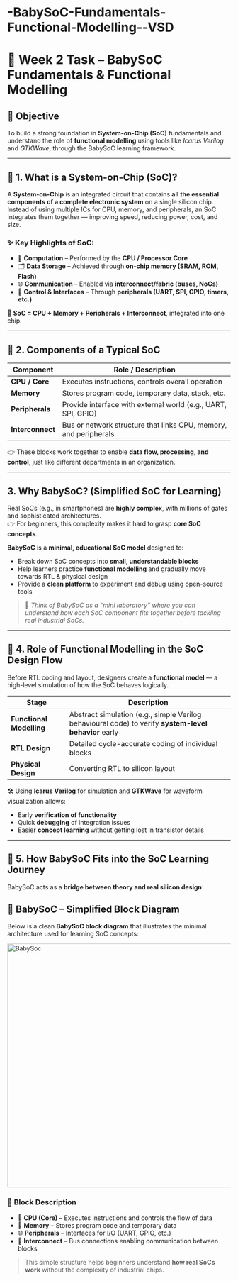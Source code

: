 # -BabySoC-Fundamentals-Functional-Modelling--VSD
# 🧠 Week 2 Task – BabySoC Fundamentals & Functional Modelling

## 📌 Objective  
To build a strong foundation in **System-on-Chip (SoC)** fundamentals and understand the role of **functional modelling** using tools like *Icarus Verilog* and *GTKWave*, through the BabySoC learning framework.

---

## 📝 1. What is a System-on-Chip (SoC)?  

A **System-on-Chip** is an integrated circuit that contains **all the essential components of a complete electronic system** on a single silicon chip.  
Instead of using multiple ICs for CPU, memory, and peripherals, an SoC integrates them together — improving speed, reducing power, cost, and size.

### ✨ Key Highlights of SoC:
- 🧮 **Computation** – Performed by the **CPU / Processor Core**  
- 🗂 **Data Storage** – Achieved through **on-chip memory (SRAM, ROM, Flash)**  
- 🌐 **Communication** – Enabled via **interconnect/fabric (buses, NoCs)**  
- 🧰 **Control & Interfaces** – Through **peripherals (UART, SPI, GPIO, timers, etc.)**

📌 **SoC = CPU + Memory + Peripherals + Interconnect**, integrated into one chip.

---

## 🧩 2. Components of a Typical SoC

| Component        | Role / Description |
|------------------|----------------------|
| **CPU / Core**   | Executes instructions, controls overall operation |
| **Memory**       | Stores program code, temporary data, stack, etc. |
| **Peripherals**  | Provide interface with external world (e.g., UART, SPI, GPIO) |
| **Interconnect** | Bus or network structure that links CPU, memory, and peripherals |

👉 These blocks work together to enable **data flow, processing, and control**, just like different departments in an organization.

---

##  3. Why BabySoC? (Simplified SoC for Learning)

Real SoCs (e.g., in smartphones) are **highly complex**, with millions of gates and sophisticated architectures.  
👉 For beginners, this complexity makes it hard to grasp **core SoC concepts**.

**BabySoC** is a **minimal, educational SoC model** designed to:
- Break down SoC concepts into **small, understandable blocks**  
- Help learners practice **functional modelling** and gradually move towards RTL & physical design  
- Provide a **clean platform** to experiment and debug using open-source tools

> 📝 *Think of BabySoC as a “mini laboratory” where you can understand how each SoC component fits together before tackling real industrial SoCs.*

---

## 🧪 4. Role of Functional Modelling in the SoC Design Flow

Before RTL coding and layout, designers create a **functional model** — a high-level simulation of how the SoC behaves logically.

| Stage | Description |
|-------|-------------|
| **Functional Modelling** | Abstract simulation (e.g., simple Verilog behavioural code) to verify **system-level behavior** early |
| **RTL Design** | Detailed cycle-accurate coding of individual blocks |
| **Physical Design** | Converting RTL to silicon layout |

🛠️ Using **Icarus Verilog** for simulation and **GTKWave** for waveform visualization allows:
- Early **verification of functionality**  
- Quick **debugging** of integration issues  
- Easier **concept learning** without getting lost in transistor details

---

## 🌟 5. How BabySoC Fits into the SoC Learning Journey

BabySoC acts as a **bridge between theory and real silicon design**:

## 🧭 BabySoC – Simplified Block Diagram

Below is a clean **BabySoC block diagram** that illustrates the minimal architecture used for learning SoC concepts:

<img width="650" height="550" alt="BabySoc" src="https://github.com/user-attachments/assets/4f74abad-5b96-49b7-a766-f741a9d11665" />


### 🧱 **Block Description**
- 🧠 **CPU (Core)** – Executes instructions and controls the flow of data  
- 🧰 **Memory** – Stores program code and temporary data  
- 🌐 **Peripherals** – Interfaces for I/O (UART, GPIO, etc.)  
- 🔗 **Interconnect** – Bus connections enabling communication between blocks  

> This simple structure helps beginners understand **how real SoCs work** without the complexity of industrial chips.        
        

> 


